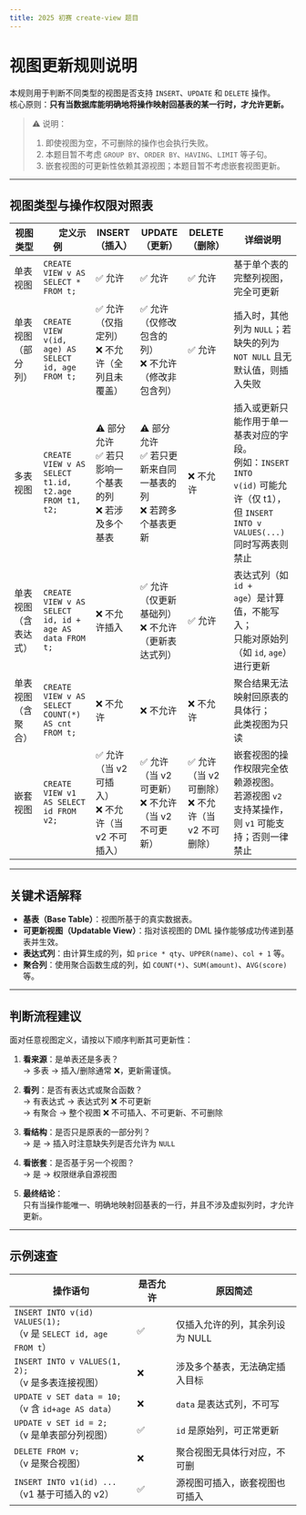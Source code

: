 ```yaml
---
title: 2025 初赛 create-view 题目
---
```


# 视图更新规则说明

本规则用于判断不同类型的视图是否支持 `INSERT`、`UPDATE` 和 `DELETE` 操作。  
核心原则：**只有当数据库能明确地将操作映射回基表的某一行时，才允许更新。**

> ⚠️ 说明：
> 1. 即使视图为空，不可删除的操作也会执行失败。
> 2. 本题目暂不考虑 `GROUP BY`、`ORDER BY`、`HAVING`、`LIMIT` 等子句。
> 3. 嵌套视图的可更新性依赖其源视图；本题目暂不考虑嵌套视图更新。

---

## 视图类型与操作权限对照表

| 视图类型 | &nbsp;&nbsp;&nbsp;&nbsp;&nbsp;&nbsp;定义示例&nbsp;&nbsp;&nbsp;&nbsp;&nbsp;&nbsp; | INSERT（插入） | UPDATE（更新） | DELETE（删除） | 详细说明 |
|----------|-----------|----------------|----------------|----------------|-----------|
| 单表视图 | `CREATE VIEW v AS SELECT * FROM t;` | ✅ 允许 | ✅ 允许 | ✅ 允许 | 基于单个表的完整列视图，完全可更新 |
| 单表视图（部分列） | `CREATE VIEW v(id, age) AS SELECT id, age FROM t;` | ✅ 允许（仅指定列）<br>❌ 不允许（全列且未覆盖） | ✅ 允许（仅修改包含的列）<br>❌ 不允许（修改非包含列） | ✅ 允许 | 插入时，其他列为 `NULL`；若缺失的列为 `NOT NULL` 且无默认值，则插入失败 |
| 多表视图 | `CREATE VIEW v AS SELECT t1.id, t2.age FROM t1, t2;` | ⚠️ 部分允许<br>✅ 若只影响一个基表的列<br>❌ 若涉及多个基表 | ⚠️ 部分允许<br>✅ 若只更新来自同一基表的列<br>❌ 若跨多个基表更新 | ❌ 不允许 | 插入或更新只能作用于单一基表对应的字段。<br>例如：<code>INSERT INTO v(id)</code> 可能允许（仅 t1），但 <code>INSERT INTO v VALUES(...)</code> 同时写两表则禁止 |
| 单表视图（含表达式） | `CREATE VIEW v AS SELECT id, id + age AS data FROM t;` | ❌ 不允许插入 | ✅ 允许（仅更新基础列）<br>❌ 不允许（更新表达式列） | ✅ 允许 | 表达式列（如 <code>id + age</code>）是计算值，不能写入；<br>只能对原始列（如 <code>id</code>, <code>age</code>）进行更新 |
| 单表视图（含聚合） | `CREATE VIEW v AS SELECT COUNT(*) AS cnt FROM t;` | ❌ 不允许 | ❌ 不允许 | ❌ 不允许 | 聚合结果无法映射回原表的具体行；<br>此类视图为只读 |
| 嵌套视图 | `CREATE VIEW v1 AS SELECT id FROM v2;` | ✅ 允许（当 v2 可插入）<br>❌ 不允许（当 v2 不可插入） | ✅ 允许（当 v2 可更新）<br>❌ 不允许（当 v2 不可更新） | ✅ 允许（当 v2 可删除）<br>❌ 不允许（当 v2 不可删除） | 嵌套视图的操作权限完全依赖源视图。<br>若源视图 <code>v2</code> 支持某操作，则 <code>v1</code> 可能支持；否则一律禁止 |

---

## 关键术语解释

- **基表（Base Table）**：视图所基于的真实数据表。
- **可更新视图（Updatable View）**：指对该视图的 DML 操作能够成功传递到基表并生效。
- **表达式列**：由计算生成的列，如 `price * qty`、`UPPER(name)`、`col + 1` 等。
- **聚合列**：使用聚合函数生成的列，如 `COUNT(*)`、`SUM(amount)`、`AVG(score)` 等。

---

## 判断流程建议

面对任意视图定义，请按以下顺序判断其可更新性：

1. **看来源**：是单表还是多表？  
   → 多表 → 插入/删除通常 ❌，更新需谨慎。

2. **看列**：是否有表达式或聚合函数？  
   → 有表达式 → 表达式列 ❌ 不可更新  
   → 有聚合 → 整个视图 ❌ 不可插入、不可更新、不可删除

3. **看结构**：是否只是原表的一部分列？  
   → 是 → 插入时注意缺失列是否允许为 `NULL`

4. **看嵌套**：是否基于另一个视图？  
   → 是 → 权限继承自源视图

5. **最终结论**：  
   只有当操作能唯一、明确地映射回基表的一行，并且不涉及虚拟列时，才允许更新。

---

## 示例速查

| 操作语句 | 是否允许 | 原因简述 |
|---------|----------|----------|
| `INSERT INTO v(id) VALUES(1);`<br>（v 是 `SELECT id, age FROM t`） | ✅ | 仅插入允许的列，其余列设为 NULL |
| `INSERT INTO v VALUES(1, 2);`<br>（v 是多表连接视图） | ❌ | 涉及多个基表，无法确定插入目标 |
| `UPDATE v SET data = 10;`<br>（v 含 `id+age AS data`） | ❌ | `data` 是表达式列，不可写 |
| `UPDATE v SET id = 2;`<br>（v 是单表部分列视图） | ✅ | `id` 是原始列，可正常更新 |
| `DELETE FROM v;`<br>（v 是聚合视图） | ❌ | 聚合视图无具体行对应，不可删 |
| `INSERT INTO v1(id) ...`<br>（v1 基于可插入的 v2） | ✅ | 源视图可插入，嵌套视图也可插入 |

